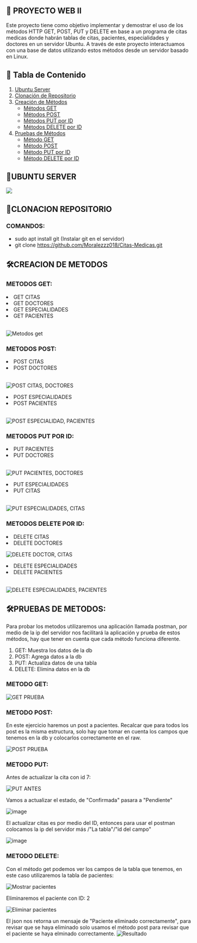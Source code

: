 ## 🚀 PROYECTO WEB II
<P>Este proyecto tiene como objetivo implementar y demostrar el uso de los métodos HTTP GET, POST, PUT y DELETE en base a un programa de citas medicas donde habrán tablas de citas, pacientes, especialidades y doctores en un servidor Ubuntu. A través de este proyecto interactuamos con una base de datos utilizando estos métodos desde un servidor basado en Linux.<P>
   
## 📌 Tabla de Contenido  
1. [Ubuntu Server](#ubuntu-server)  
2. [Clonación de Repositorio](#clonacion-repositorio)  
3. [Creación de Métodos](#creacion-de-metodos)  
   - [Métodos GET](#metodos-get)  
   - [Métodos POST](#metodos-post)  
   - [Métodos PUT por ID](#metodos-put-por-id)  
   - [Métodos DELETE por ID](#metodos-delete-por-id)  
4. [Pruebas de Métodos](#pruebas-de-metodos)
   - [Método GET](#metodo-get)  
   - [Método POST](#metodo-post)  
   - [Método PUT por ID](#metodo-put)  
   - [Método DELETE por ID](#metodo-delete)    

## 🎈UBUNTU SERVER

![](https://th.bing.com/th/id/R.b557d982eceea6058a578ed297a605e1?rik=1v1t22xUKk9i%2fQ&pid=ImgRaw&r=0)
## 🔧CLONACION REPOSITORIO
### COMANDOS:
- sudo apt install git (Instalar git en el servidor)
- git clone https://github.com/Moralezzz018/Citas-Medicas.git 
## 🛠CREACION DE METODOS
### METODOS GET:
<li>GET CITAS</li>
<li>GET DOCTORES</li>
<li>GET ESPECIALIDADES</li>
<li>GET PACIENTES</li> <br>

![Metodos get](https://github.com/user-attachments/assets/3e73dcf2-7041-40af-9114-2044ca9a3067)
### METODOS POST:
<li>POST CITAS</li>
<li>POST DOCTORES</li> <br>

![POST CITAS, DOCTORES](https://github.com/user-attachments/assets/6cf521c9-0509-4a9d-a2c0-3324b5b9506d)

<li>POST ESPECIALIDADES</li>
<li>POST PACIENTES</li> <br>

![POST ESPECIALIDAD, PACIENTES](https://github.com/user-attachments/assets/94f9fad0-a394-4c2b-974c-43affe37207c)
### METODOS PUT POR ID:
<li>PUT PACIENTES</li>
<li>PUT DOCTORES</li><br>

![PUT PACIENTES, DOCTORES ](https://github.com/user-attachments/assets/8e847547-d4c0-4b3c-b716-63227f77ab83)
<li>PUT ESPECIALIDADES</li>
<li>PUT CITAS</li> <br>

![PUT ESPECIALIDADES, CITAS](https://github.com/user-attachments/assets/94edf491-4dfa-4eb0-9ed3-b958c5e4fd49)
### METODOS DELETE POR ID:
<li>DELETE CITAS</li>
<li>DELETE DOCTORES</li>

![DELETE DOCTOR, CITAS](https://github.com/user-attachments/assets/8080503f-be08-4fde-90ef-1af1dd8311b3)
<li>DELETE ESPECIALIDADES</li>
<li>DELETE PACIENTES</li> <br>

![DELETE ESPECIALIDADES, PACIENTES](https://github.com/user-attachments/assets/8620ab9f-1ec2-42f8-8cf0-71a9b0cf8be2)

## 🛠PRUEBAS DE METODOS:
<P>Para probar los metodos utilizaremos una aplicación llamada postman, por medio de la ip del servidor nos facilitará la aplicación y prueba de estos métodos, hay que tener en cuenta que cada método funciona diferente.</P>
<ol>
   <li>GET: Muestra los datos de la db</li>
   <li>POST: Agrega datos a la db</li>
   <li>PUT: Actualiza datos de una tabla</li>
   <li>DELETE: Elimina datos en la db</li>
</ol>

### METODO GET:

![GET PRUEBA](https://github.com/user-attachments/assets/5bf2f8e3-56ed-4395-b7c0-c23e137074b4)

### METODO POST:
En este ejercicio haremos un post a pacientes.
Recalcar que para todos los post es la misma estructura, solo hay que tomar en cuenta los campos que tenemos en la db y colocarlos correctamente en el raw. 

![POST PRUEBA](https://github.com/user-attachments/assets/78e45c42-015b-4f6d-9da4-6bf62b31029c)

### METODO PUT:
Antes de actualizar la cita con id 7:

![PUT ANTES](https://github.com/user-attachments/assets/d9723c06-d94c-46e4-9019-8427f4861af7)

Vamos a actualizar el estado, de "Confirmada" pasara a "Pendiente"

![image](https://github.com/user-attachments/assets/9a0f1425-96bc-4c8b-a105-c49c91433664)

El actualizar citas es por medio del ID, entonces para usar el postman colocamos la ip del servidor más /"La tabla"/"id del campo"

![image](https://github.com/user-attachments/assets/7b28f442-9a5e-44ab-8d3c-e9e78b3614b1)

### METODO DELETE:
Con el método get podemos ver los campos de la tabla que tenemos, en este caso utilizaremos la tabla de pacientes:

![Mostrar pacientes](https://github.com/user-attachments/assets/53fd8b5b-9ed9-4faa-8ee4-d0576143a256)

Eliminaremos el paciente con ID: 2

![Eliminar pacientes](https://github.com/user-attachments/assets/2dae4468-f568-47d1-b280-fc60cdc36dee)

El json nos retorna un mensaje de "Paciente eliminado correctamente", para revisar que se haya eliminado solo usamos el método post para revisar que el paciente se haya elminado correctamente. 
![Resultado](https://github.com/user-attachments/assets/eba0ae29-2441-4254-a34d-26c68662d9f4)




